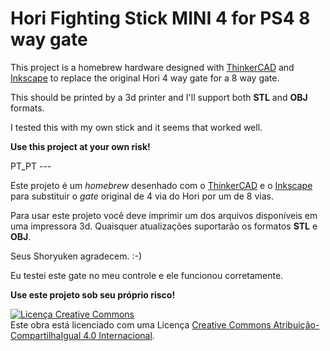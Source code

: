 # Hori Fighting Stick MINI 4 for PS4 8 way gate

This project is a homebrew hardware designed with [ThinkerCAD](https://www.tinkercad.com) and [Inkscape](https://inkscape.org/) to replace the original Hori 4 way gate for a 8 way gate.

This should be printed by a 3d printer and I'll support both **STL** and **OBJ** formats.

I tested this with my own stick and it seems that worked well.


**Use this project at your own risk!**



PT_PT ---


Este projeto é um *homebrew* desenhado com o [ThinkerCAD](https://www.tinkercad.com) e o [Inkscape](https://inkscape.org/) para substituir o *gate* original de 4 via do Hori por um de 8 vias.

Para usar este projeto você deve imprimir um dos arquivos disponíveis em uma impressora 3d. Quaisquer atualizações suportarão os formatos **STL** e **OBJ**.


Seus Shoryuken agradecem. :-)


Eu testei este gate no meu controle e ele funcionou corretamente.

**Use este projeto sob seu próprio risco!**










<a rel="license" href="http://creativecommons.org/licenses/by-sa/4.0/"><img alt="Licença Creative Commons" style="border-width:0" src="https://i.creativecommons.org/l/by-sa/4.0/88x31.png" /></a><br />Este obra está licenciado com uma Licença <a rel="license" href="http://creativecommons.org/licenses/by-sa/4.0/">Creative Commons Atribuição-CompartilhaIgual 4.0 Internacional</a>.
